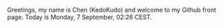 Greetings, my name is Chen (KedoKudo) and welcome to my Github front page.  Today is Monday, 7 September, 02:26 CEST.